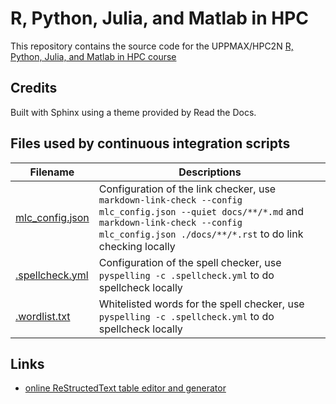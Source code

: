 # R, Python, Julia, and Matlab in HPC

This repository contains the source code for the UPPMAX/HPC2N [R, Python, Julia, and Matlab in HPC course](https://uppmax.github.io/R-python-julia-matlab-HPC/)

## Credits

<!---The website is created using
[mkdocs-material](https://squidfunk.github.io/mkdocs-material). 
--->

Built with Sphinx using a theme provided by Read the Docs. 

## Files used by continuous integration scripts

Filename                           |Descriptions
-----------------------------------|------------------------------------------------------------------------------------------------------
[mlc_config.json](mlc_config.json) |Configuration of the link checker, use `markdown-link-check --config mlc_config.json --quiet docs/**/*.md` and `markdown-link-check --config mlc_config.json ./docs/**/*.rst` to do link checking locally
[.spellcheck.yml](.spellcheck.yml) |Configuration of the spell checker, use `pyspelling -c .spellcheck.yml` to do spellcheck locally
[.wordlist.txt](.wordlist.txt)     |Whitelisted words for the spell checker, use `pyspelling -c .spellcheck.yml` to do spellcheck locally

## Links

 * [online ReStructedText table editor and generator](https://tableconvert.com/restructuredtext-generator)
